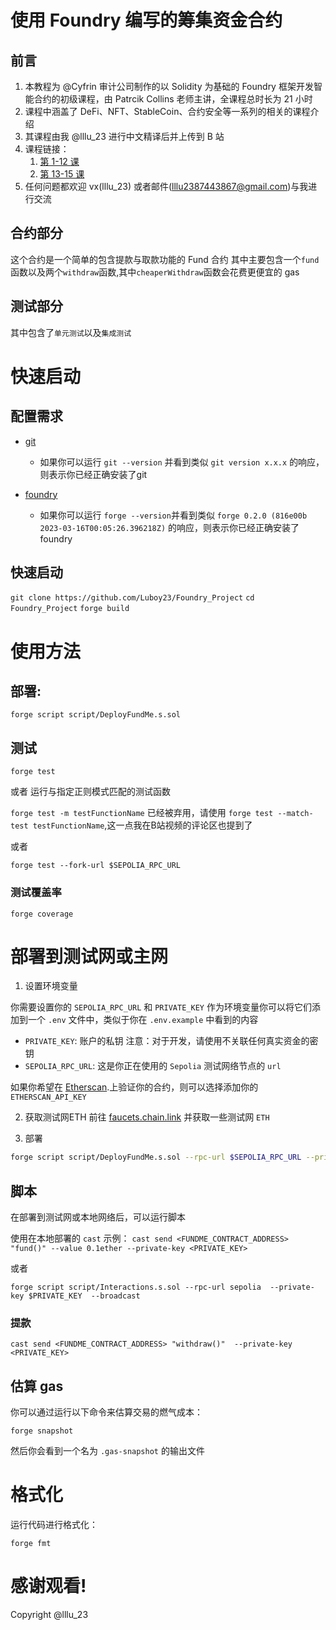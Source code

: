 # 使用 Foundry 编写的筹集资金合约

## 前言
1. 本教程为 @Cyfrin 审计公司制作的以 Solidity 为基础的 Foundry 框架开发智能合约的初级课程，由 Patrcik Collins 老师主讲，全课程总时长为 21 小时
2. 课程中涵盖了 DeFi、NFT、StableCoin、合约安全等一系列的相关的课程介绍
3. 其课程由我 @lllu_23 进行中文精译后并上传到 B 站
4. 课程链接：
   1. [第 1-12 课](https://www.bilibili.com/video/BV13a4y1F7V3/)
   2. [第 13-15 课](https://www.bilibili.com/video/BV1u8411k7Z7)
5. 任何问题都欢迎 vx(lllu_23) 或者邮件(lllu2387443867@gmail.com)与我进行交流

## 合约部分

这个合约是一个简单的包含提款与取款功能的 Fund 合约
其中主要包含一个`fund`函数以及两个`withdraw`函数,其中`cheaperWithdraw`函数会花费更便宜的 gas

## 测试部分

其中包含了`单元测试`以及`集成测试`

# 快速启动

## 配置需求

- [git](https://git-scm.com/book/en/v2/Getting-Started-Installing-Git)

   - 如果你可以运行 `git --version` 并看到类似 `git version x.x.x` 的响应，则表示你已经正确安装了git

- [foundry](https://getfoundry.sh/)

   - 如果你可以运行 `forge --version`并看到类似 `forge 0.2.0 (816e00b 2023-03-16T00:05:26.396218Z)` 的响应，则表示你已经正确安装了foundry

## 快速启动

`git clone https://github.com/Luboy23/Foundry_Project`
`cd Foundry_Project`
`forge build`

# 使用方法

## 部署:

```forge script script/DeployFundMe.s.sol```

## 测试

```forge test```

或者 运行与指定正则模式匹配的测试函数

```forge test -m testFunctionName``` 已经被弃用，请使用 ```forge test --match-test testFunctionName```,这一点我在B站视频的评论区也提到了

或者

```forge test --fork-url $SEPOLIA_RPC_URL```

### 测试覆盖率

```forge coverage```

# 部署到测试网或主网

1. 设置环境变量

你需要设置你的 `SEPOLIA_RPC_URL` 和 `PRIVATE_KEY` 作为环境变量你可以将它们添加到一个 `.env` 文件中，类似于你在 `.env.example` 中看到的内容

- `PRIVATE_KEY`: 账户的私钥 注意：对于开发，请使用不关联任何真实资金的密钥
- `SEPOLIA_RPC_URL`: 这是你正在使用的 `Sepolia` 测试网络节点的 `url`

如果你希望在 [Etherscan](https://etherscan.io/).上验证你的合约，则可以选择添加你的 `ETHERSCAN_API_KEY`

2. 获取测试网ETH
前往 [faucets.chain.link](https://faucets.chain.link/) 并获取一些测试网 `ETH`

3. 部署

```sh {"id":"01HR4B1ZG67TXSXC15DX8NP3CS"}
forge script script/DeployFundMe.s.sol --rpc-url $SEPOLIA_RPC_URL --private-key $PRIVATE_KEY --broadcast --verify --etherscan-api-key $ETHERSCAN_API_KEY
```

## 脚本

在部署到测试网或本地网络后，可以运行脚本

使用在本地部署的 `cast` 示例：
```cast send <FUNDME_CONTRACT_ADDRESS> "fund()" --value 0.1ether --private-key <PRIVATE_KEY>```

或者

```forge script script/Interactions.s.sol --rpc-url sepolia  --private-key $PRIVATE_KEY  --broadcast```

### 提款

```cast send <FUNDME_CONTRACT_ADDRESS> "withdraw()"  --private-key <PRIVATE_KEY>```

## 估算 gas

你可以通过运行以下命令来估算交易的燃气成本：

```forge snapshot```

然后你会看到一个名为 `.gas-snapshot` 的输出文件

# 格式化

运行代码进行格式化：

```forge fmt```

# 感谢观看!

Copyright @lllu_23


